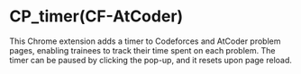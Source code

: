 # CP_timer(CF-AtCoder)
This Chrome extension adds a timer to Codeforces and AtCoder problem pages, enabling trainees to track their time spent on each problem. The timer can be paused by clicking the pop-up, and it resets upon page reload.
